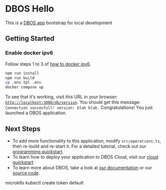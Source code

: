 # DBOS Hello

This is a [DBOS app](https://docs.dbos.dev/) bootstrap for local development

## Getting Started

### Enable docker ipv6
Follow steps 1 to 3 of [how to docker ipv6](https://docs.docker.com/config/daemon/ipv6/).

```bash
npm run install
npm run build
cp .env.tpl .env
docker compose up
```
To see that it's working, visit this URL in your browser: [`http://localhost:3000/db/version`](http://localhost:3000/db/version).
You should get this message: `Connection succesfull! version: blah blah.`
Congratulations! You just launched a DBOS application.

## Next Steps

- To add more functionality to this application, modify `src/operations.ts`, then re-build and re-start it. For a detailed tutorial, check out our [programming quickstart](https://docs.dbos.dev/getting-started/quickstart-programming).
- To learn how to deploy your application to DBOS Cloud, visit our [cloud quickstart](https://docs.dbos.dev/getting-started/quickstart-cloud/)
- To learn more about DBOS, take a look at [our documentation](https://docs.dbos.dev/) or our [source code](https://github.com/dbos-inc/dbos-sdk).


microk8s kubectl create token default
